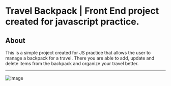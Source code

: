 # Travel Backpack | Front End project created for javascript practice.

## About

This is a simple project created for JS practice that allows the user to manage a backpack for a travel. There you are able to add, update and delete items from the backpack and organize your travel better.

<hr>

![image](https://user-images.githubusercontent.com/84547699/212110352-6268ea05-dbd4-42bc-ad43-3ed24f9b6aeb.png)
